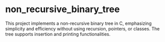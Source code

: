 # non_recursive_binary_tree
This project implements a non-recursive binary tree in C, emphasizing simplicity and efficiency without using recursion, pointers, or classes. The tree supports insertion and printing functionalities.
